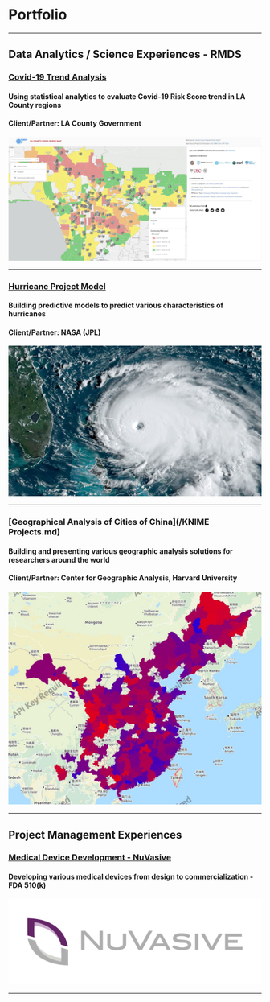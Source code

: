 # Portfolio

---

## Data Analytics / Science Experiences - RMDS

### [Covid-19 Trend Analysis](/Covid_19_Trend_Page)
#### Using statistical analytics to evaluate Covid-19 Risk Score trend in LA County regions<br>
#### Client/Partner: LA County Government<br>  
<img src="images/la_county_risk_map.JPG?raw=true"/>

---
### [Hurricane Project Model](/Hurricane_Prediction_Model)
#### Building predictive models to predict various characteristics of hurricanes<br>  
#### Client/Partner: NASA (JPL)<br>  
<img src="images/hurricane_track.JPG?raw=true"/>

---
### [Geographical Analysis of Cities of China](/KNIME Projects.md)
#### Building and presenting various geographic analysis solutions for researchers around the world<br>
#### Client/Partner: Center for Geographic Analysis, Harvard University <br>
<img src="images/knime_plot.JPG?raw=true"/>

---

## Project Management Experiences

### [Medical Device Development - NuVasive](/Porous_PEEK)
#### Developing various medical devices from design to commercialization - FDA 510(k)
<img src="/images/NuVasive_Logo.png?raw=true"/>


---

